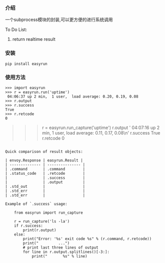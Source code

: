 ### 介绍

一个subprocess模块的封装,可以更方便的进行系统调用

To Do List:

1. return realtime result

### 安装

```
pip install easyrun
```

### 使用方法

```
>>> import easyrun
>>> r = easyrun.run('uptime')
 04:06:37 up 2 min,  1 user,  load average: 0.20, 0.19, 0.08
>>> r.output
>>> r.success
True
>>> r.retcode
0
```

>>> r = easyrun.run_capture('uptime')
>>> r.output
' 04:07:16 up 2 min,  1 user,  load average: 0.11, 0.17, 0.08\n'
>>> r.success
True
>>> r.retcode
0
```

Quick comparison of result objects:

| envoy.Response | easyrun.Result |
| -------------- | --------------- |
| .command       | .command        |
| .status_code   | .retcode        | 
|                | .success        |
|                | .output         |
| .std_out       |                 |
| .std_err       |                 |
| .std_err       |                 |

Example of `.success` usage:

    from easyrun import run_capture

    r = run_capture('ls -la')
    if r.success:
        print(r.output)
    else:
        print("Error: '%s' exit code %s" % (r.command, r.retcode))
        print("         ...")
        # print last three lines of output
        for line in r.output.splitlines()[-3:]:
            print("       %s" % line)

